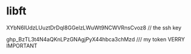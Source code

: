 # libft

XYbN6IUdzLUuztDrDqI8GGelzLWuWt9NCWVRnsCvoz8 // the ssh key


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  /// my token VERRY IMPORTANT
